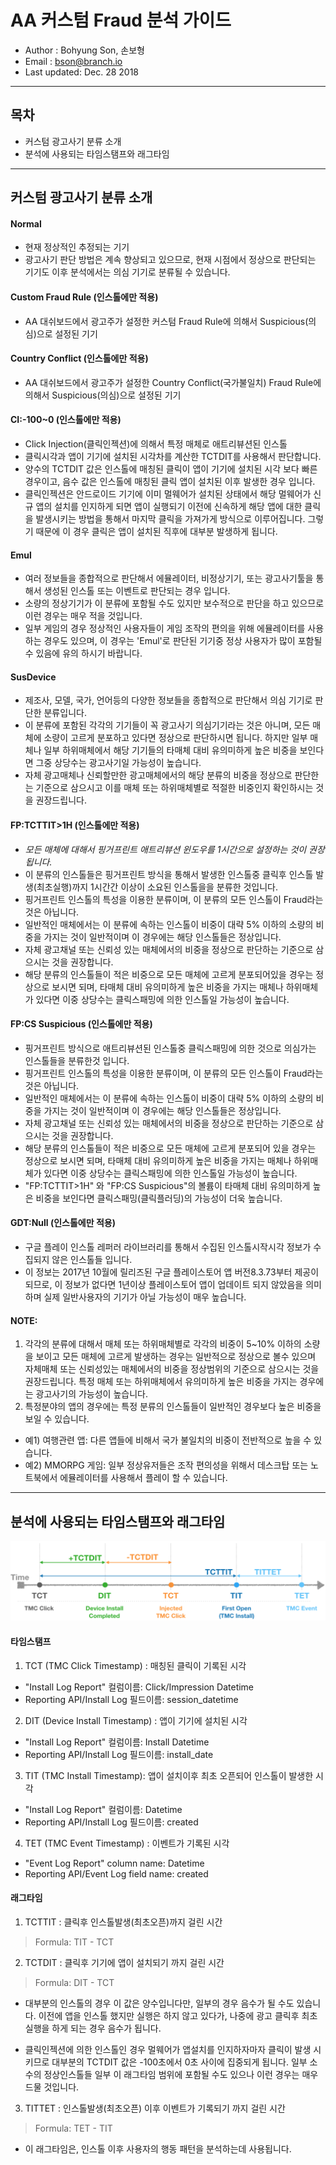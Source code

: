 # AA 커스텀 Fraud 분석 가이드

- Author : Bohyung Son, 손보형
- Email : bson@branch.io
- Last updated: Dec. 28 2018

---
## 목차
* 커스텀 광고사기 분류 소개
* 분석에 사용되는 타임스탬프와 래그타임

---
## 커스텀 광고사기 분류 소개

#### Normal
* 현재 정상적인 추정되는 기기
* 광고사기 판단 방법은 계속 향상되고 있으므로, 현재 시점에서 정상으로 판단되는 기기도 이후 분석에서는 의심 기기로 분류될 수 있습니다.

#### Custom Fraud Rule (인스톨에만 적용)
* AA 대쉬보드에서 광고주가 설정한 커스텀 Fraud Rule에 의해서 Suspicious(의심)으로 설정된 기기

#### Country Conflict (인스톨에만 적용)
* AA 대쉬보드에서 광고주가 설정한 Country Conflict(국가불일치) Fraud Rule에 의해서 Suspicious(의심)으로 설정된 기기

#### CI:-100~0 (인스톨에만 적용)
* Click Injection(클릭인젝션)에 의해서 특정 매체로 애트리뷰션된 인스톨
* 클릭시각과 앱이 기기에 설치된 시각차를 계산한 TCTDIT를 사용해서 판단합니다.
* 양수의 TCTDIT 값은 인스톨에 매칭된 클릭이 앱이 기기에 설치된 시각 보다 빠른 경우이고, 음수 값은 인스톨에 매칭된 클릭 앱이 설치된 이후 발생한 경우 입니다.
* 클릭인젝션은 안드로이드 기기에 이미 멀웨어가 설치된 상태에서 해당 멀웨어가 신규 앱의 설치를 인지하게 되면 앱이 실행되기 이전에 신속하게 해당 앱에 대한 클릭을 발생시키는 방법을 통해서 마지막 클릭을 가져가게 방식으로 이루어집니다. 그렇기 때문에 이 경우 클릭은 앱이 설치된 직후에 대부분 발생하게 됩니다.

#### Emul
* 여러 정보들을 종합적으로 판단해서 에뮬레이터, 비정상기기, 또는 광고사기툴을 통해서 생성된 인스톨 또는 이벤트로 판단되는 경우 입니다.
* 소량의 정상기기가 이 분류에 포함될 수도 있지만 보수적으로 판단을 하고 있으므로 이런 경우는 매우 적을 것입니다.
* 일부 게임의 경우 정상적인 사용자들이 게임 조작의 편의을 위해 에뮬레이터를 사용하는 경우도 있으며, 이 경우는 'Emul'로 판단된 기기중 정상 사용자가 많이 포함될 수 있음에 유의 하시기 바랍니다.

#### SusDevice
* 제조사, 모델, 국가, 언어등의 다양한 정보들을 종합적으로 판단해서 의심 기기로 판단한 분류입니다.
* 이 분류에 포함된 각각의 기기들이 꼭 광고사기 의심기기라는 것은 아니며, 모든 매체에 소량이 고르게 분포하고 있다면 정상으로 판단하시면 됩니다. 하지만 일부 매체나 일부 하위매체에서 해당 기기들의 타매체 대비 유의미하게 높은 비중을 보인다면 그중 상당수는 광고사기일 가능성이 높습니다.
* 자체 광고매체나 신뢰할만한 광고매체에서의 해당 분류의 비중을 정상으로 판단한는 기준으로 삼으시고 이를 매체 또는 하위매체별로 적절한 비중인지 확인하시는 것을 권장드립니다.

#### FP:TCTTIT>1H (인스톨에만 적용)
* *모든 매체에 대해서 핑거프린트 애트리뷰션 윈도우를 1시간으로 설정하는 것이 권장됩니다.*
* 이 분류의 인스톨들은 핑거프린트 방식을 통해서 발생한 인스톨중 클릭후 인스톨 발생(최초실행)까지 1시간간 이상이 소요된 인스톨을을 분류한 것입니다.
* 핑거프린트 인스톨의 특성을 이용한 분류이며, 이 분류의 모든 인스톨이 Fraud라는 것은 아닙니다.
* 일반적인 매체에서는 이 분류에 속하는 인스톨이 비중이 대략 5% 이하의 소량의 비중을 가지는 것이 일반적이며 이 경우에는 해당 인스톨들은 정상입니다.
* 자체 광고채널 또는 신뢰성 있는 매체에서의 비중을 정상으로 판단하는 기준으로 삼으시는 것을 권장합니다.
* 해당 분류의 인스톨들이 적은 비중으로 모든 매체에 고르게 분포되어있을 경우는 정상으로 보시면 되며, 타매체 대비 유의미하게 높은 비중을 가지는 매체나 하위매체가 있다면 이중 상당수는 클릭스패밍에 의한 인스톨일 가능성이 높습니다.

#### FP:CS Suspicious (인스톨에만 적용)
* 핑거프린트 방식으로 애트리뷰션된 인스톨중 클릭스패밍에 의한 것으로 의심가는 인스톨들을 분류한것 입니다.
* 핑거프린트 인스톨의 특성을 이용한 분류이며, 이 분류의 모든 인스톨이 Fraud라는 것은 아닙니다.
* 일반적인 매체에서는 이 분류에 속하는 인스톨이 비중이 대략 5% 이하의 소량의 비중을 가지는 것이 일반적이며 이 경우에는 해당 인스톨들은 정상입니다.
* 자체 광고채널 또는 신뢰성 있는 매체에서의 비중을 정상으로 판단하는 기준으로 삼으시는 것을 권장합니다.
* 해당 분류의 인스톨들이 적은 비중으로 모든 매체에 고르게 분포되어 있을 경우는 정상으로 보시면 되며, 타매체 대비 유의미하게 높은 비중을 가지는 매체나 하위매체가 있다면 이중 상당수는 클릭스패밍에 의한 인스톨일 가능성이 높습니다.
* "FP:TCTTIT>1H" 와 "FP:CS Suspicious"의 볼륨이 타매체 대비 유의미하게 높은 비중을 보인다면 클릭스패밍(클릭플러딩)의 가능성이 더욱 높습니다.

#### GDT:Null (인스톨에만 적용)
* 구글 플레이 인스톨 레퍼러 라이브러리를 통해서 수집된 인스톨시작시각 정보가 수집되지 않은 인스톨들 입니다.
* 이 정보는 2017년 10월에 릴리즈된 구글 플레이스토어 앱 버전8.3.73부터 제공이되므로, 이 정보가 없다면 1년이상 플레이스토어 앱이 업데이트 되지 않았음을 의미하며 실제 일반사용자의 기기가 아닐 가능성이 매우 높습니다.

#### NOTE:
1. 각각의 분류에 대해서 매체 또는 하위매체별로 각각의 비중이 5~10% 이하의 소량을 보이고 모든 매체에 고르게 발생하는 경우는 일반적으로 정상으로 볼수 있으며 자체매체 또는 신뢰성있는 매체에서의 비중을 정상범위의 기준으로 삼으시는 것을 권장드립니다. 특정 매체 또는 하위매체에서 유의미하게 높은 비중을 가지는 경우에는 광고사기의 가능성이 높습니다.
2. 특정분야의 앱의 경우에는 특정 분류의 인스톨들이 일반적인 경우보다 높은 비중을 보일 수 있습니다.
 * 예1) 여행관련 앱: 다른 앱들에 비해서 국가 불일치의 비중이 전반적으로 높을 수 있습니다.
 * 예2) MMORPG 게임: 일부 정상유저들은 조작 편의성을 위해서 데스크탑 또는 노트북에서 에뮬레이터를 사용해서 플레이 할 수 있습니다.

---
## 분석에 사용되는 타임스탬프와 래그타임

![image](../img/dp_and_lags.png)

#### 타임스탬프
1. TCT (TMC Click Timestamp) : 매칭된 클릭이 기록된 시각
 * "Install Log Report" 컬럼이름: Click/Impression Datetime
 * Reporting API/Install Log 필드이름: session_datetime


2. DIT (Device Install Timestamp) : 앱이 기기에 설치된 시각
  * "Install Log Report" 컬럼이름: Install Datetime
  * Reporting API/Install Log 필드이름: install_date


3. TIT (TMC Install Timestamp): 앱이 설치이후 최초 오픈되어 인스톨이 발생한 시각
 * "Install Log Report" 컬럼이름: Datetime
 * Reporting API/Install Log 필드이름: created


4. TET (TMC Event Timestamp) : 이벤트가 기록된 시각
 * "Event Log Report" column name: Datetime
 * Reporting API/Event Log field name: created


#### 래그타임
1. TCTTIT : 클릭후 인스톨발생(최초오픈)까지 걸린 시간
 > Formula: TIT - TCT

2. TCTDIT : 클릭후 기기에 앱이 설치되기 까지 걸린 시간
 > Formula: DIT - TCT

 * 대부분의 인스톨의 경우 이 값은 양수입니다만, 일부의 경우 음수가 될 수도 있습니다.
   이전에 앱을 인스톨 했지만 실행은 하지 않고 있다가, 나중에 광고 클릭후 최초실행을 하게 되는 경우 음수가 됩니다.

 * 클릭인젝션에 의한 인스톨인 경우 멀웨어가 앱설치를 인지하자마자 클릭이 발생 시키므로 대부분의 TCTDIT 값은 -100초에서 0초 사이에 집중되게 됩니다.
   일부 소수의 정상인스톨들 일부 이 래그타임 범위에 포함될 수도 있으나 이런 경우는 매우 드물 것입니다.

3. TITTET : 인스톨발생(최초오픈) 이후 이벤트가 기록되기 까지 걸린 시간
 > Formula: TET - TIT

 * 이 래그타임은, 인스톨 이후 사용자의 행동 패턴을 분석하는데 사용됩니다.
